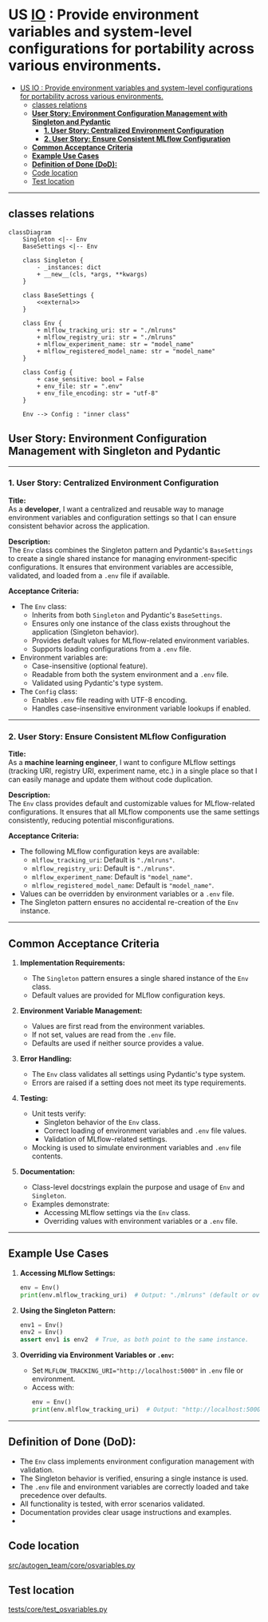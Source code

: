# US [IO](./backlog_mlops_regresion.md) :  Provide environment variables and system-level configurations for portability across various environments.

- [US IO :  Provide environment variables and system-level configurations for portability across various environments.](#us-io---provide-environment-variables-and-system-level-configurations-for-portability-across-various-environments)
  - [classes relations](#classes-relations)
  - [**User Story: Environment Configuration Management with Singleton and Pydantic**](#user-story-environment-configuration-management-with-singleton-and-pydantic)
    - [**1. User Story: Centralized Environment Configuration**](#1-user-story-centralized-environment-configuration)
    - [**2. User Story: Ensure Consistent MLflow Configuration**](#2-user-story-ensure-consistent-mlflow-configuration)
  - [**Common Acceptance Criteria**](#common-acceptance-criteria)
  - [**Example Use Cases**](#example-use-cases)
  - [**Definition of Done (DoD):**](#definition-of-done-dod)
  - [Code location](#code-location)
  - [Test location](#test-location)

------------

## classes relations

```mermaid
classDiagram
    Singleton <|-- Env
    BaseSettings <|-- Env

    class Singleton {
        - _instances: dict
        + __new__(cls, *args, **kwargs)
    }

    class BaseSettings {
        <<external>>
    }

    class Env {
        + mlflow_tracking_uri: str = "./mlruns"
        + mlflow_registry_uri: str = "./mlruns"
        + mlflow_experiment_name: str = "model_name"
        + mlflow_registered_model_name: str = "model_name"
    }

    class Config {
        + case_sensitive: bool = False
        + env_file: str = ".env"
        + env_file_encoding: str = "utf-8"
    }

    Env --> Config : "inner class"

```


## **User Story: Environment Configuration Management with Singleton and Pydantic**

---

### **1. User Story: Centralized Environment Configuration**

**Title:**  
As a **developer**, I want a centralized and reusable way to manage environment variables and configuration settings so that I can ensure consistent behavior across the application.

**Description:**  
The `Env` class combines the Singleton pattern and Pydantic's `BaseSettings` to create a single shared instance for managing environment-specific configurations. It ensures that environment variables are accessible, validated, and loaded from a `.env` file if available.

**Acceptance Criteria:**  
- The `Env` class:
  - Inherits from both `Singleton` and Pydantic's `BaseSettings`.
  - Ensures only one instance of the class exists throughout the application (Singleton behavior).
  - Provides default values for MLflow-related environment variables.
  - Supports loading configurations from a `.env` file.
- Environment variables are:
  - Case-insensitive (optional feature).
  - Readable from both the system environment and a `.env` file.
  - Validated using Pydantic's type system.
- The `Config` class:
  - Enables `.env` file reading with UTF-8 encoding.
  - Handles case-insensitive environment variable lookups if enabled.

---

### **2. User Story: Ensure Consistent MLflow Configuration**

**Title:**  
As a **machine learning engineer**, I want to configure MLflow settings (tracking URI, registry URI, experiment name, etc.) in a single place so that I can easily manage and update them without code duplication.

**Description:**  
The `Env` class provides default and customizable values for MLflow-related configurations. It ensures that all MLflow components use the same settings consistently, reducing potential misconfigurations.

**Acceptance Criteria:**  
- The following MLflow configuration keys are available:
  - `mlflow_tracking_uri`: Default is `"./mlruns"`.
  - `mlflow_registry_uri`: Default is `"./mlruns"`.
  - `mlflow_experiment_name`: Default is `"model_name"`.
  - `mlflow_registered_model_name`: Default is `"model_name"`.
- Values can be overridden by environment variables or a `.env` file.
- The Singleton pattern ensures no accidental re-creation of the `Env` instance.

---

## **Common Acceptance Criteria**

1. **Implementation Requirements:**
   - The `Singleton` pattern ensures a single shared instance of the `Env` class.
   - Default values are provided for MLflow configuration keys.

2. **Environment Variable Management:**
   - Values are first read from the environment variables.
   - If not set, values are read from the `.env` file.
   - Defaults are used if neither source provides a value.

3. **Error Handling:**
   - The `Env` class validates all settings using Pydantic's type system.
   - Errors are raised if a setting does not meet its type requirements.

4. **Testing:**
   - Unit tests verify:
     - Singleton behavior of the `Env` class.
     - Correct loading of environment variables and `.env` file values.
     - Validation of MLflow-related settings.
   - Mocking is used to simulate environment variables and `.env` file contents.

5. **Documentation:**
   - Class-level docstrings explain the purpose and usage of `Env` and `Singleton`.
   - Examples demonstrate:
     - Accessing MLflow settings via the `Env` class.
     - Overriding values with environment variables or a `.env` file.

---

## **Example Use Cases**

1. **Accessing MLflow Settings:**
   ```python
   env = Env()
   print(env.mlflow_tracking_uri)  # Output: "./mlruns" (default or overridden)
   ```

2. **Using the Singleton Pattern:**
   ```python
   env1 = Env()
   env2 = Env()
   assert env1 is env2  # True, as both point to the same instance.
   ```

3. **Overriding via Environment Variables or `.env`:**
   - Set `MLFLOW_TRACKING_URI="http://localhost:5000"` in `.env` file or environment.
   - Access with:
     ```python
     env = Env()
     print(env.mlflow_tracking_uri)  # Output: "http://localhost:5000"
     ```

---

## **Definition of Done (DoD):**

- The `Env` class implements environment configuration management with validation.
- The Singleton behavior is verified, ensuring a single instance is used.
- The `.env` file and environment variables are correctly loaded and take precedence over defaults.
- All functionality is tested, with error scenarios validated.
- Documentation provides clear usage instructions and examples.
- 
## Code location

[src/autogen_team/core/osvariables.py](../src/autogen_team/io/osvariables.py)

## Test location

[tests/core/test_osvariables.py](../tests/io/test_osvariables.py)
